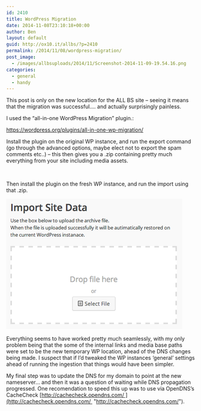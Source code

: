 ```yaml
---
id: 2410
title: WordPress Migration
date: 2014-11-08T23:10:18+00:00
author: Ben
layout: default
guid: http://ox10.it/allbs/?p=2410
permalink: /2014/11/08/wordpress-migration/
post_image:
  - /images/allbsuploads/2014/11/Screenshot-2014-11-09-19.54.16.png
categories:
  - general
  - handy
---
```

This post is only on the new location for the ALL BS site &#8211; seeing it means that the migration was successful&#8230;. and actually surprisingly painless.

I used the &#8220;all-in-one WordPress Migration&#8221; plugin.:

<a title="https://wordpress.org/plugins/all-in-one-wp-migration/" href="https://wordpress.org/plugins/all-in-one-wp-migration/" target="_blank">https://wordpress.org/plugins/all-in-one-wp-migration/</a>

Install the plugin on the original WP instance, and run the export command (go through the advanced options, maybe elect not to export the spam comments etc..) &#8211; this then gives you a .zip containing pretty much everything from your site including media assets.

&nbsp;

Then install the plugin on the fresh WP instance, and run the import using that .zip.

<img class="aligncenter size-full wp-image-2416" src="/images/allbsuploads/2014/11/Screenshot-2014-11-09-19.27.48.png" alt="Screenshot 2014-11-09 19.27.48" width="469" height="347" />

Everything seems to have worked pretty much seamlessly, with my only problem being that the some of the internal links and media base paths were set to be the new temporary WP location, ahead of the DNS changes being made. I suspect that if I&#8217;d tweaked the WP instances &#8216;general&#8217; settings ahead of running the ingestion that things would have been simpler.

My final step was to update the DNS for my domain to point at the new nameserver&#8230; and then it was a question of waiting while DNS propagation progressed. One recomendation to speed this up was to use via OpenDNS&#8217;s CacheCheck [http://cachecheck.opendns.com/ ](http://cachecheck.opendns.com/  "http://cachecheck.opendns.com/").
